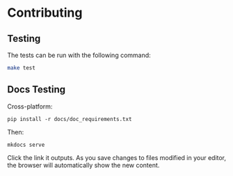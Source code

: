 Contributing
============

Testing
-------

The tests can be run with the following command:
```bash
make test
```

Docs Testing
------------

Cross-platform:
```
pip install -r docs/doc_requirements.txt
```

Then:
```
mkdocs serve
```
Click the link it outputs. As you save changes to files modified in your editor,
the browser will automatically show the new content.
